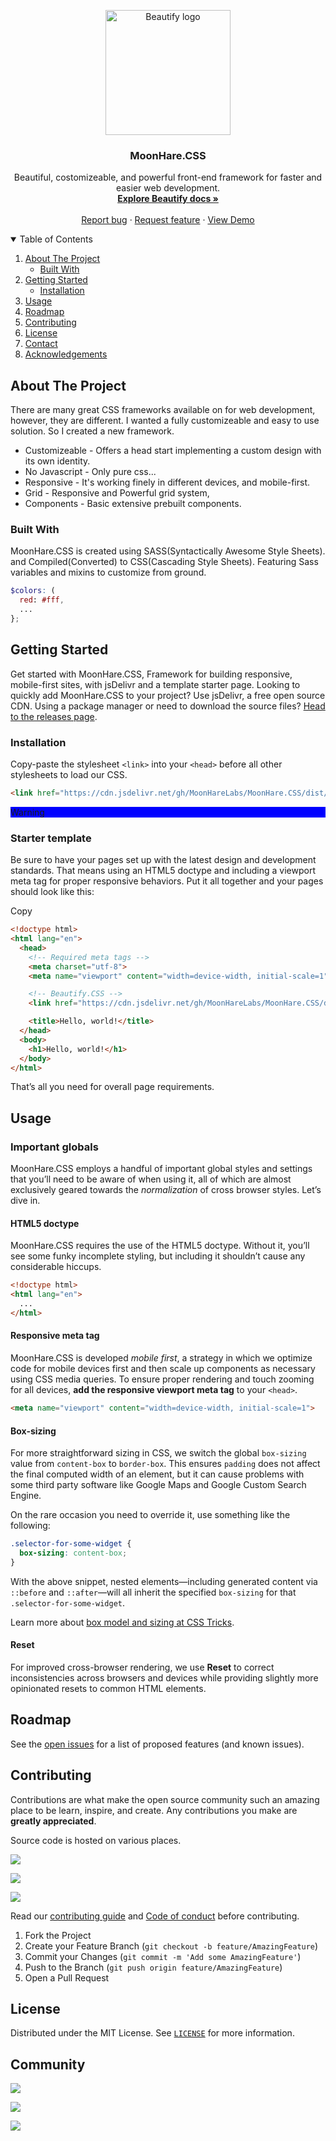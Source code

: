 
<p align="center">
  <a href="#nolink">
    <img src="https://github.com/MoonHareLabs.png" alt="Beautify logo" width="200" height="200">
  </a>
</p>

<h3 align="center">MoonHare.CSS</h3>

<p align="center">
  Beautiful, costomizeable, and powerful front-end framework for faster and easier web development.
  <br>
  <a href="#docs"><strong>Explore Beautify docs »</strong></a>
  <br>
  <br>
  <a href="https://github.com/beautifycss/Beautify/issues/new?template=bug_report.md">Report bug</a>
  ·
  <a href="https://github.com/beautifycss/Beautify/issues/new?template=feature_request.md">Request feature</a>
  ·
  <a href="#demo">View Demo</a>
</p>

<!-- TABLE OF CONTENTS -->
<details open="open">
  <summary>Table of Contents</summary>
  <ol>
    <li>
      <a href="#about-the-project">About The Project</a>
      <ul>
        <li><a href="#built-with">Built With</a></li>
      </ul>
    </li>
    <li>
      <a href="#getting-started">Getting Started</a>
      <ul>
        <li><a href="#installation">Installation</a></li>
      </ul>
    </li>
    <li><a href="#usage">Usage</a></li>
    <li><a href="#roadmap">Roadmap</a></li>
    <li><a href="#contributing">Contributing</a></li>
    <li><a href="#license">License</a></li>
    <li><a href="#contact">Contact</a></li>
    <li><a href="#acknowledgements">Acknowledgements</a></li>
  </ol>
</details>



<!-- ABOUT THE PROJECT -->
## About The Project

There are many great CSS frameworks available on for web development, however, they are different. I wanted a fully customizeable and easy to use solution. So I created a new framework.

- Customizeable - Offers a head start implementing a custom design with its own identity.
- No Javascript - Only pure css...
- Responsive - It's working finely in different devices, and mobile-first.
- Grid - Responsive and Powerful grid system,
- Components - Basic extensive prebuilt components.

### Built With

MoonHare.CSS is created using SASS(Syntactically Awesome Style Sheets). and Compiled(Converted) to CSS(Cascading Style Sheets).
Featuring Sass variables and mixins to customize from ground.
```scss
$colors: (
  red: #fff,
  ...
};
```

<!-- GETTING STARTED -->
## Getting Started

Get started with MoonHare.CSS, Framework for building responsive, mobile-first sites, with jsDelivr and a template starter page.
Looking to quickly add MoonHare.CSS to your project? Use jsDelivr, a free open source CDN. Using a package manager or need to download the source files? [Head to the releases page](https://github.com/beautifycss/Beautify/releases).

### Installation
Copy-paste the stylesheet  `<link>`  into your  `<head>`  before all other stylesheets to load our CSS.

```html
<link href="https://cdn.jsdelivr.net/gh/MoonHareLabs/MoonHare.CSS/dist/css/beautify.min.css" rel="stylesheet" crossorigin="anonymous">
```
<p class="text-purple" style="background-color:blue;">Warning</p>

### Starter template

Be sure to have your pages set up with the latest design and development standards. That means using an HTML5 doctype and including a viewport meta tag for proper responsive behaviors. Put it all together and your pages should look like this:

Copy

```html
<!doctype html>
<html lang="en">
  <head>
    <!-- Required meta tags -->
    <meta charset="utf-8">
    <meta name="viewport" content="width=device-width, initial-scale=1">

    <!-- Beautify.CSS -->
    <link href="https://cdn.jsdelivr.net/gh/MoonHareLabs/MoonHare.CSS/dist/css/beautify.min.css" rel="stylesheet" crossorigin="anonymous">

    <title>Hello, world!</title>
  </head>
  <body>
    <h1>Hello, world!</h1>
  </body>
</html>

```

That’s all you need for overall page requirements.

<!-- USAGE EXAMPLES -->
## Usage


### Important globals

MoonHare.CSS employs a handful of important global styles and settings that you’ll need to be aware of when using it, all of which are almost exclusively geared towards the  _normalization_  of cross browser styles. Let’s dive in.

#### HTML5 doctype

MoonHare.CSS requires the use of the HTML5 doctype. Without it, you’ll see some funky incomplete styling, but including it shouldn’t cause any considerable hiccups.
```html
<!doctype html>
<html lang="en">
  ...
</html>
```

#### Responsive meta tag

MoonHare.CSS is developed  _mobile first_, a strategy in which we optimize code for mobile devices first and then scale up components as necessary using CSS media queries. To ensure proper rendering and touch zooming for all devices,  **add the responsive viewport meta tag**  to your  `<head>`.
```html
<meta name="viewport" content="width=device-width, initial-scale=1">
```

#### Box-sizing

For more straightforward sizing in CSS, we switch the global  `box-sizing`  value from  `content-box`  to  `border-box`. This ensures  `padding`  does not affect the final computed width of an element, but it can cause problems with some third party software like Google Maps and Google Custom Search Engine.

On the rare occasion you need to override it, use something like the following:

```css
.selector-for-some-widget {
  box-sizing: content-box;
}

```

With the above snippet, nested elements—including generated content via  `::before`  and  `::after`—will all inherit the specified  `box-sizing`  for that  `.selector-for-some-widget`.

Learn more about  [box model and sizing at CSS Tricks](https://css-tricks.com/box-sizing/).

#### Reset

For improved cross-browser rendering, we use  **Reset**  to correct inconsistencies across browsers and devices while providing slightly more opinionated resets to common HTML elements.


<!-- ROADMAP -->
## Roadmap

See the [open issues](https://github.com/beautifycss/Beautify/issues) for a list of proposed features (and known issues).



<!-- CONTRIBUTING -->
## Contributing

Contributions are what make the open source community such an amazing place to be learn, inspire, and create. Any contributions you make are **greatly appreciated**.

Source code is hosted on various places.

[![](https://img.shields.io/badge/Bitbucket-e6e6e6?style=for-the-badge&logo=bitbucket&logoColor=blue)](https://bitbucket.org/moonharelabs/)

[![](https://img.shields.io/badge/GitLab-330F63?style=for-the-badge&logo=gitlab)](https://gitlab.com/moonharelabs/)

[![](https://img.shields.io/badge/sourceforge-330F63?style=for-the-badge&logo=sourceforge)](https://sourceforge.net/projects/moonhare-css/)

Read our [contributing guide](https://github.com/beautifycss/Beautify/blob/main/CONTRIBUTING.md) and [Code of conduct](https://github.com/beautifycss/Beautify/blob/main/CODE_OF_CONDUCT.md) before contributing.
1. Fork the Project
2. Create your Feature Branch (`git checkout -b feature/AmazingFeature`)
3. Commit your Changes (`git commit -m 'Add some AmazingFeature'`)
4. Push to the Branch (`git push origin feature/AmazingFeature`)
5. Open a Pull Request

<!-- LICENSE -->
## License

Distributed under the MIT License. See [`LICENSE`](https://github.com/beautifycss/Beautify/blob/main/LICENSE) for more information.

<!-- COMMUNITY -->
## Community

[![](https://img.shields.io/badge/Bitbucket-e6e6e6?style=for-the-badge&logo=bitbucket&logoColor=blue)](https://bitbucket.org/moonharelabs/)

[![](https://img.shields.io/badge/GitLab-330F63?style=for-the-badge&logo=gitlab)](https://gitlab.com/moonharelabs/)

[![](https://img.shields.io/badge/sourceforge-330F63?style=for-the-badge&logo=sourceforge)](https://sourceforge.net/projects/moonhare-css/)
